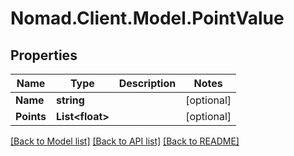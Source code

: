 # Nomad.Client.Model.PointValue

## Properties

Name | Type | Description | Notes
------------ | ------------- | ------------- | -------------
**Name** | **string** |  | [optional] 
**Points** | **List&lt;float&gt;** |  | [optional] 

[[Back to Model list]](../README.md#documentation-for-models) [[Back to API list]](../README.md#documentation-for-api-endpoints) [[Back to README]](../README.md)

